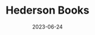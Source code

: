 ---
title: "Hederson Books"
type: hashtag
date: 2023-06-24
hashtag: henderson-books
tags:
  - bookshop
  - Bellingham
  - company
---